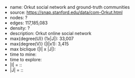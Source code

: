 * name:	Orkut social network and ground-truth communities
* source: https://snap.stanford.edu/data/com-Orkut.html
* nodes: ?
* edges: 117,185,083
* density: ?
* description: Orkut online social network
* max{degree(U)} (1x|J|): 33,007
* max{degree(V)} (|I|x1): 3,415
* max biclique (|I| x |J|): 
* time to mine: 
* time to explore: 
* |I| = :: 
* |J| = ::
